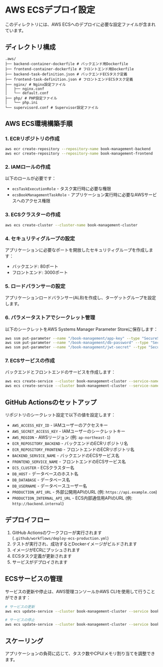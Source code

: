 # AWS ECSデプロイ設定

このディレクトリには、AWS ECSへのデプロイに必要な設定ファイルが含まれています。

## ディレクトリ構成

```
.aws/
├── backend-container-dockerfile # バックエンド用Dockerfile
├── frontend-container-dockerfile # フロントエンド用Dockerfile
├── backend-task-definition.json # バックエンドECSタスク定義
├── frontend-task-definition.json # フロントエンドECSタスク定義
├── nginx/ # Nginx設定ファイル
│   ├── nginx.conf
│   └── default.conf
├── php/ # PHP設定ファイル
│   └── php.ini
└── supervisord.conf # Supervisor設定ファイル
```

## AWS ECS環境構築手順

### 1. ECRリポジトリの作成

```bash
aws ecr create-repository --repository-name book-management-backend
aws ecr create-repository --repository-name book-management-frontend
```

### 2. IAMロールの作成

以下のロールが必要です：

- `ecsTaskExecutionRole` - タスク実行時に必要な権限
- `ecsBookManagementTaskRole` - アプリケーション実行時に必要なAWSサービスへのアクセス権限

### 3. ECSクラスターの作成

```bash
aws ecs create-cluster --cluster-name book-management-cluster
```

### 4. セキュリティグループの設定

アプリケーションに必要なポートを開放したセキュリティグループを作成します：

- バックエンド: 80ポート
- フロントエンド: 3000ポート

### 5. ロードバランサーの設定

アプリケーションロードバランサー(ALB)を作成し、ターゲットグループを設定します。

### 6. パラメータストアでシークレット管理

以下のシークレットをAWS Systems Manager Parameter Storeに保存します：

```bash
aws ssm put-parameter --name "/book-management/app-key" --type "SecureString" --value "APP_KEYの値"
aws ssm put-parameter --name "/book-management/db-password" --type "SecureString" --value "DBパスワード"
aws ssm put-parameter --name "/book-management/jwt-secret" --type "SecureString" --value "JWT_SECRETの値"
```

### 7. ECSサービスの作成

バックエンドとフロントエンドのサービスを作成します：

```bash
aws ecs create-service --cluster book-management-cluster --service-name book-management-backend-service --task-definition book-management-backend --desired-count 1 --launch-type FARGATE [他のオプション]
aws ecs create-service --cluster book-management-cluster --service-name book-management-frontend-service --task-definition book-management-frontend --desired-count 1 --launch-type FARGATE [他のオプション]
```

## GitHub Actionsのセットアップ

リポジトリのシークレット設定で以下の値を設定します：

- `AWS_ACCESS_KEY_ID` - IAMユーザーのアクセスキー
- `AWS_SECRET_ACCESS_KEY` - IAMユーザーのシークレットキー
- `AWS_REGION` - AWSリージョン (例: `ap-northeast-1`)
- `ECR_REPOSITORY_BACKEND` - バックエンドのECRリポジトリ名
- `ECR_REPOSITORY_FRONTEND` - フロントエンドのECRリポジトリ名
- `BACKEND_SERVICE_NAME` - バックエンドのECSサービス名
- `FRONTEND_SERVICE_NAME` - フロントエンドのECSサービス名
- `ECS_CLUSTER` - ECSクラスター名
- `DB_HOST` - データベースのホスト名
- `DB_DATABASE` - データベース名
- `DB_USERNAME` - データベースユーザー名
- `PRODUCTION_API_URL` - 外部公開用APIのURL (例: `https://api.example.com`)
- `PRODUCTION_INTERNAL_API_URL` - ECS内部通信用APIのURL (例: `http://backend.internal`)

## デプロイフロー

1. GitHub Actionsのワークフローが実行されます (`.github/workflows/deploy-ecs-production.yml`)
2. テストが実行され、成功するとDockerイメージがビルドされます
3. イメージがECRにプッシュされます
4. ECSタスク定義が更新されます
5. サービスがデプロイされます

## ECSサービスの管理

サービスの更新や停止は、AWS管理コンソールかAWS CLIを使用して行うことができます：

```bash
# サービスの更新
aws ecs update-service --cluster book-management-cluster --service book-management-backend-service --force-new-deployment

# サービスの停止
aws ecs update-service --cluster book-management-cluster --service book-management-backend-service --desired-count 0
```

## スケーリング

アプリケーションの負荷に応じて、タスク数やCPU/メモリ割り当てを調整できます。 
